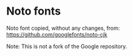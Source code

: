 # Noto fonts

Noto font copied, without any changes, from:
https://github.com/googlefonts/noto-cjk

Note: This is not a fork of the Google repository.

